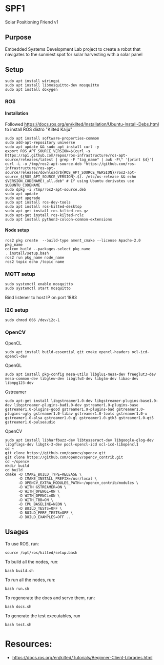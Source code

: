 # SPF1
Solar Positioning Friend v1

## Purpose
Embedded Systems Development Lab project to create a robot that navigates to the sunniest spot for solar harvesting with a solar panel

## Setup
```
sudo apt install wiringpi
sudo apt install libmosquitto-dev mosquitto
sudo apt install doxygen
```


### ROS

#### Installation
Followed https://docs.ros.org/en/kilted/Installation/Ubuntu-Install-Debs.html to install ROS distro "Kilted Kaiju"
```
sudo apt install software-properties-common
sudo add-apt-repository universe
sudo apt update && sudo apt install curl -y
export ROS_APT_SOURCE_VERSION=$(curl -s https://api.github.com/repos/ros-infrastructure/ros-apt-source/releases/latest | grep -F "tag_name" | awk -F\" '{print $4}')
curl -L -o /tmp/ros2-apt-source.deb "https://github.com/ros-infrastructure/ros-apt-source/releases/download/${ROS_APT_SOURCE_VERSION}/ros2-apt-source_${ROS_APT_SOURCE_VERSION}.$(. /etc/os-release && echo $VERSION_CODENAME)_all.deb" # If using Ubuntu derivates use $UBUNTU_CODENAME
sudo dpkg -i /tmp/ros2-apt-source.deb
sudo apt update 
sudo apt upgrade
sudo apt install ros-dev-tools
sudo apt install ros-kilted-desktop
sudo apt-get install ros-kilted-ros-gz
sudo apt-get install ros-kilted-rclc
sudo apt install python3-colcon-common-extensions
```

#### Node setup
```
ros2 pkg create  --build-type ament_cmake --license Apache-2.0 pkg_name
colcon build --packages-select pkg_name
. install/setup.bash
ros2 run pkg_name node_name
ros2 topic echo /topic name
```

### MQTT setup
```
sudo systemctl enable mosquitto
sudo systemctl start mosquitto
```
Bind listener to host IP on port 1883

### I2C setup
```
sudo chmod 666 /dev/i2c-1
```

### OpenCV

OpenCL
```
sudo apt install build-essential git cmake opencl-headers ocl-icd-opencl-dev
```

OpenGL
```
sudo apt install pkg-config mesa-utils libglu1-mesa-dev freeglut3-dev mesa-common-dev libglew-dev libglfw3-dev libglm-dev libao-dev libmpg123-dev
```

Gstreamer
```
sudo apt-get install libgstreamer1.0-dev libgstreamer-plugins-base1.0-dev libgstreamer-plugins-bad1.0-dev gstreamer1.0-plugins-base gstreamer1.0-plugins-good gstreamer1.0-plugins-bad gstreamer1.0-plugins-ugly gstreamer1.0-libav gstreamer1.0-tools gstreamer1.0-x gstreamer1.0-alsa gstreamer1.0-gl gstreamer1.0-gtk3 gstreamer1.0-qt5 gstreamer1.0-pulseaudio
```

OpenCV
```
sudo apt install libharfbuzz-dev libtesseract-dev libgoogle-glog-dev libgflags-dev libgtk-3-dev pocl-opencl-icd ocl-icd-libopencl1
cd ~
git clone https://github.com/opencv/opencv.git
git clone https://github.com/opencv/opencv_contrib.git
cd ~/opencv
mkdir build
cd build
cmake -D CMAKE_BUILD_TYPE=RELEASE \
      -D CMAKE_INSTALL_PREFIX=/usr/local \
      -D OPENCV_EXTRA_MODULES_PATH=~/opencv_contrib/modules \
      -D WITH_GSTREAMER=ON \
      -D WITH_OPENGL=ON \
      -D WITH_OPENCL=ON \
      -D WITH_TBB=ON \
      -D CPU_BASELINE=NEON \
      -D BUILD_TESTS=OFF \
      -D BUILD_PERF_TESTS=OFF \
      -D BUILD_EXAMPLES=OFF ..
```

## Usages

To use ROS, run:
```
source /opt/ros/kilted/setup.bash
```

To build all the nodes, run:
```
bash build.sh
```

To run all the nodes, run:
```
bash run.sh
```

To regenerate the docs and serve them, run:
```
bash docs.sh
```

To generate the test executables, run
```
bash test.sh
```

# Resources:
- https://docs.ros.org/en/kilted/Tutorials/Beginner-Client-Libraries.html